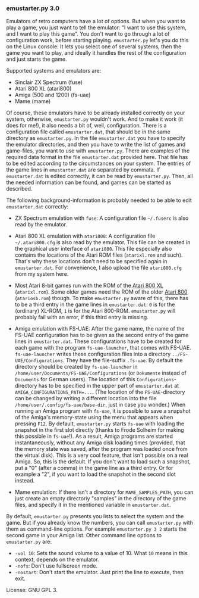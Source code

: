 ### emustarter.py 3.0

Emulators of retro computers have a lot of options. But when you want to play a game, you just want to tell the emulator: "I want to use this system, and I want to play this game". You don't want to go through a lot of configuration work, before starting playing.
`emustarter.py` let's you do this on the Linux console: It lets you select one of several systems, then the game you want to play, and ideally it handles the rest of the configuration and just starts the game. 

Supported systems and emulators are:

- Sinclair ZX Spectrum  (fuse)
- Atari 800 XL          (atari800)
- Amiga (500 and 1200)  (fs-uae)
- Mame                  (mame)

Of course, these emulators have to be already installed correctly on your system, otherwise, `emustarter.py` wouldn't work.
And to make it work (it does for me!), it also needs a bit of, well, configuration.
There is a configuration file called `emustarter.dat`, that should be in the same directory as `emustarter.py`. In the file `emustarter.dat` you have to specify the emulator directories, and then you have to write the list of games and game-files, you want to use with `emustarter.py`. There are examples of the required data format in the file `emustarter.dat` provided here. That file has to be edited according to the circumstances on your system. The entries of the game lines in `emustarter.dat` are separated by commata.
If `emustarter.dat` is edited correctly, it can be read by `emustarter.py`. Then, all the needed information can be found, and games can be started as described.

The following background-information is probably needed to be able to edit `emustarter.dat` correctly:

- ZX Spectrum emulation with `fuse`: A configuration file `~/.fuserc` is also read by the emulator.

- Atari 800 XL emulation with `atari800`: A configuration file `~/.atari800.cfg` is also read by the emulator. This file can be created in the graphical user interface of `atari800`. This file especially also contains the locations of the Atari ROM files (`atarixl.rom` and such). That's why these locations don't need to be specified again in `emustarter.dat`. For convenience, I also upload the file `atari800.cfg` from my system here.
- Most Atari 8-bit games run with the ROM of the [Atari 800 XL](https://upload.wikimedia.org/wikipedia/commons/b/bf/Atari-800XL.jpg) (`atarixl.rom`). Some older games need the ROM of the older [Atari 800](https://upload.wikimedia.org/wikipedia/commons/3/35/Atari_800.jpg) (`atariosb.rom`) though. To make `emustarter.py` aware of this, there has to be a third entry in the game lines in `emustarter.dat`: `0` is for the (ordinary) XL-ROM, `1` is for the Atari 800-ROM. `emustarter.py` will probably fail with an error, if this third entry is missing.

- Amiga emulation with FS-UAE: After the game name, the name of the FS-UAE configuration has to be given as the second entry of the game lines in `emustarter.dat`. These configurations have to be created for each game with the program `fs-uae-launcher`, that comes with FS-UAE. 
`fs-uae-launcher` writes these configuration files into a directory `../FS-UAE/Configurations`. They have the file-suffix `.fs-uae`. By default the directory should be created by `fs-uae-launcher` in `/home/user/Documents/FS-UAE/Configurations` (or `Dokumente` instead of `Documents` for German users). The location of this `Configurations`-directory has to be specified in the upper part of `emustarter.dat` at `AMIGA_CONFIGURATIONS_PATH=...`. (The location of the `FS-UAE`-directory can be changed by writing a different location into the file `/home/user/.config/fs-uae/base-dir`, just in case you wonder.)
When running an Amiga program with `fs-uae`, it is possible to save a snapshot of the Amiga's memory-state using the menu that appears when pressing `F12`. By default, `emustarter.py` starts `fs-uae` with loading the snapshot in the first slot directly (thanks to Frode Solheim for making this possible in `fs-uae`!). As a result, Amiga programs are started instantaneously, without any Amiga disk loading times (provided, that the memory state was saved, after the program was loaded once from the virtual disk). This is a very cool feature, that isn't possible on a real Amiga.
So, this is the default. If you don't want to load such a snapshot, put a "0" (after a comma) in the game line as a third entry. Or for example a "2", if you want to load the snapshot in the second slot instead.

- Mame emulation: If there isn't a directory for `MAME_SAMPLES_PATH`, you can just create an empty directoriy "samples" in the directory of the game files, and specify it in the mentioned variable in `emustarter.dat`.

By default, `emustarter.py` presents you lists to select the system and the game. But if you already know the numbers, you can call `emustarter.py` with them as command-line options.
For example `emustarter.py 3 2` starts the second game in your Amiga list.
Other command line options to `emustarter.py` are:

- `-vol 10`: Sets the sound volume to a value of 10. What `10` means in this context, depends on the emulator.
- `-nofs`: Don't use fullscreen mode.
- `-nostart`: Don't start the emulator. Just print the line to execute, then exit.

License: GNU GPL 3.
